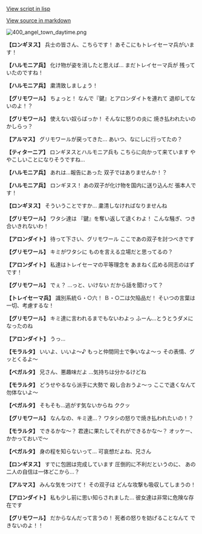 [View script in lisp](../scripts/100505021.txt)

[View source in markdown](100505021.md)

![400_angel_town_daytime.png](../images/backgrounds/400_angel_town_daytime.png)

**【ロンギヌス】**
兵士の皆さん、こちらです！
あそこにもトレイセーマ兵がいます！

**【ハルモニア兵】**
化け物が姿を消したと思えば…
まだトレイセーマ兵が
残っていたのですね！

**【ハルモニア兵】**
粛清致しましょう！

**【グリモワール】**
ちょっと！
なんで『鍵』とアロンダイトを連れて
退却してないのよ！？

**【グリモワール】**
使えない奴らばっか！
そんなに怒りの炎に
焼き払われたいのかしらっ？

**【アルマス】**
グリモワールが戻ってきた…
あいつ、なにしに行ってたの？

**【ティターニア】**
ロンギヌスとハルモニア兵も
こちらに向かって来ています
ややこしいことになりそうですね…

**【ハルモニア兵】**
あれは…報告にあった
双子ではありませんか！？

**【ハルモニア兵】**
ロンギヌス！
あの双子が化け物を国内に送り込んだ
張本人です！

**【ロンギヌス】**
そういうことですか…
粛清しなければなりませんね

**【グリモワール】**
ワタシ達は
『鍵』を奪い返して退くわよ！
こんな騒ぎ、つき合いきれないわ！

**【アロンダイト】**
待って下さい、グリモワール
ここであの双子を討つべきです

**【グリモワール】**
キミがワタシに
ものを言える立場だと思ってるの？

**【アロンダイト】**
私達はトレイセーマの平等理念を
あまねく広める同志のはずです！

**【グリモワール】**
でぇ？
…っと、いけない
だから話を聞けって？

**【トレイセーマ兵】**
識別系統Ｇ・○六！
Ｂ・○二は欠陥品だ！
そいつの言葉は一切、考慮するな！

**【グリモワール】**
キミ達に言われるまでもないわよっ
ふーん…とうとうダメになったのね

**【アロンダイト】**
うっ…

**【モラルタ】**
いいよ、いいよ～♪
もっと仲間同士で争いなよ～っ
その表情、グッとくるよ～

**【ベガルタ】**
兄さん、悪趣味だよ
…気持ちは分かるけどね

**【モラルタ】**
どうせやるなら派手に大勢で
殺し合おうよ～っ
ここで退くなんて勿体ないよ～

**【ベガルタ】**
そもそも…逃がす気ないからね
ククッ

**【グリモワール】**
なんなの、キミ達…？
ワタシの怒りで焼き払われたいの！？

**【モラルタ】**
できるかな～？
君達に果たしてそれができるかな～？
オッケー、かかっておいで～

**【ベガルタ】**
身の程を知らないって…
可哀想だよね、兄さん

**【ロンギヌス】**
すでに包囲は完成しています
圧倒的に不利だというのに、
あの二人の自信は一体どこから…？

**【アルマス】**
みんな気をつけて！
その双子は
どんな攻撃も吸収してしまうの！

**【アロンダイト】**
私も少し前に思い知らされました…
彼女達は非常に危険な存在です

**【グリモワール】**
だからなんだって言うの！
死者の怒りを妨げることなんて
できないのよ！！
